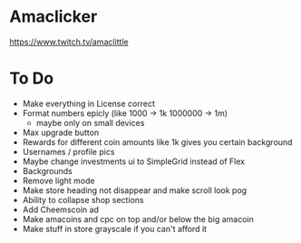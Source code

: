 # Amaclicker

https://www.twitch.tv/amaclittle

# To Do

- Make everything in License correct
- Format numbers epicly (like 1000 -> 1k 1000000 -> 1m)
  - maybe only on small devices
- Max upgrade button
- Rewards for different coin amounts like 1k gives you certain background
- Usernames / profile pics
- Maybe change investments ui to SimpleGrid instead of Flex
- Backgrounds
- Remove light mode
- Make store heading not disappear and make scroll look pog
- Ability to collapse shop sections
- Add Cheemscoin ad
- Make amacoins and cpc on top and/or below the big amacoin
- Make stuff in store grayscale if you can't afford it
